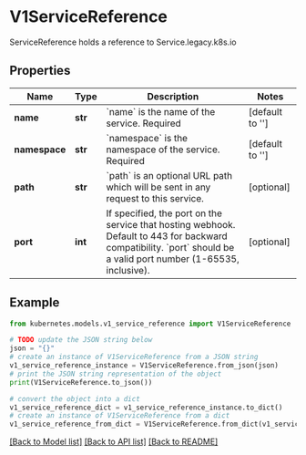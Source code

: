 # V1ServiceReference

ServiceReference holds a reference to Service.legacy.k8s.io

## Properties

Name | Type | Description | Notes
------------ | ------------- | ------------- | -------------
**name** | **str** | &#x60;name&#x60; is the name of the service. Required | [default to '']
**namespace** | **str** | &#x60;namespace&#x60; is the namespace of the service. Required | [default to '']
**path** | **str** | &#x60;path&#x60; is an optional URL path which will be sent in any request to this service. | [optional] 
**port** | **int** | If specified, the port on the service that hosting webhook. Default to 443 for backward compatibility. &#x60;port&#x60; should be a valid port number (1-65535, inclusive). | [optional] 

## Example

```python
from kubernetes.models.v1_service_reference import V1ServiceReference

# TODO update the JSON string below
json = "{}"
# create an instance of V1ServiceReference from a JSON string
v1_service_reference_instance = V1ServiceReference.from_json(json)
# print the JSON string representation of the object
print(V1ServiceReference.to_json())

# convert the object into a dict
v1_service_reference_dict = v1_service_reference_instance.to_dict()
# create an instance of V1ServiceReference from a dict
v1_service_reference_from_dict = V1ServiceReference.from_dict(v1_service_reference_dict)
```
[[Back to Model list]](../README.md#documentation-for-models) [[Back to API list]](../README.md#documentation-for-api-endpoints) [[Back to README]](../README.md)



